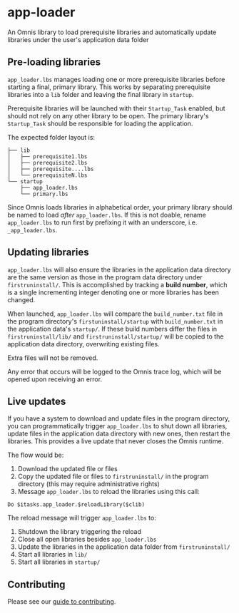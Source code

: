 # app-loader
An Omnis library to load prerequisite libraries and automatically update libraries under the user's application data folder

## Pre-loading libraries
`app_loader.lbs` manages loading one or more prerequisite libraries before starting a final, primary library. This works by separating prerequisite libraries into a `lib` folder and leaving the final library in `startup`.

Prerequisite libraries will be launched with their `Startup_Task` enabled, but should not rely on any other library to be open. The primary library's `Startup_Task` should be responsible for loading the application.

The expected folder layout is:
```
├── lib
│   ├── prerequisite1.lbs
│   ├── prerequisite2.lbs
│   ├── prerequisite....lbs
│   └── prerequisiteN.lbs
└── startup
    ├── app_loader.lbs
    └── primary.lbs
```
Since Omnis loads libraries in alphabetical order, your primary library should be named to load _after_ `app_loader.lbs`. If this is not doable, rename `app_loader.lbs` to run first by prefixing it with an underscore, i.e. `_app_loader.lbs`.

## Updating libraries
`app_loader.lbs` will also ensure the libraries in the application data directory are the same version as those in the program data directory under `firstruninstall/`. This is accomplished by tracking a **build number**, which is a single incrementing integer denoting one or more libraries has been changed.

When launched, `app_loader.lbs` will compare the `build_number.txt` file in the program directory's `firstuninstall/startup` with `build_number.txt` in the application data's `startup/`. If these build numbers differ the files in `firstruninstall/lib/` and `firstruninstall/startup/` will be copied to the application data directory, overwriting existing files.

Extra files will not be removed.

Any error that occurs will be logged to the Omnis trace log, which will be opened upon receiving an error.

## Live updates
If you have a system to download and update files in the program directory, you can programmatically trigger `app_loader.lbs` to shut down all libraries, update files in the application data directory with new ones, then restart the libraries. This provides a live update that never closes the Omnis runtime.

The flow would be:
 1. Download the updated file or files
 1. Copy the updated file or files to `firstruninstall/` in the program directory (this may require administrative rights)
 1. Message `app_loader.lbs` to reload the libraries using this call:

```omnis
Do $itasks.app_loader.$reloadLibrary($clib)
```

The reload message will trigger `app_loader.lbs` to:
 1. Shutdown the library triggering the reload
 1. Close all open libraries besides `app_loader.lbs`
 1. Update the libraries in the application data folder from `firstruninstall/`
 1. Start all libraries in `lib/`
 1. Start all libraries in `startup/`


## Contributing
Please see our [guide to contributing](https://github.com/suransys/contributing).